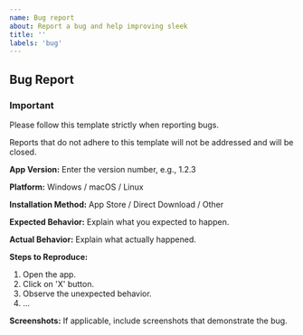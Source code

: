 ```yaml
---
name: Bug report
about: Report a bug and help improving sleek
title: ''
labels: 'bug'
---
```


## Bug Report

### Important

Please follow this template strictly when reporting bugs.

Reports that do not adhere to this template will not be addressed and will be closed.

**App Version:** Enter the version number, e.g., 1.2.3

**Platform:** Windows / macOS / Linux

**Installation Method:** App Store / Direct Download / Other

**Expected Behavior:**
Explain what you expected to happen.

**Actual Behavior:**
Explain what actually happened.

**Steps to Reproduce:**

1. Open the app.
2. Click on 'X' button.
3. Observe the unexpected behavior.
4. ...

**Screenshots:**
If applicable, include screenshots that demonstrate the bug.
